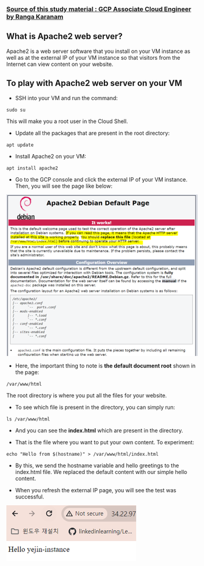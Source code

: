 ### [Source of this study material : GCP Associate Cloud Engineer by Ranga Karanam](https://www.udemy.com/course/google-cloud-certification-associate-cloud-engineer/)


## What is Apache2 web server?

Apache2 is a web server software that you install on your VM instance as well as at the external IP of your VM instance so that visitors from the Internet can view content on your website.


## To play with Apache2 web server on your VM

- SSH into your VM and run the command:

```
sudo su
```

  This will make you a root user in the Cloud Shell.


- Update all the packages that are present in the root directory:

```
apt update
```


- Install Apache2 on your VM:

```
apt install apache2
```


- Go to the GCP console and click the external IP of your VM instance. Then, you will see the page like below:


![apache2-default-page](/GCP_pictures/Study-logs/Apache/apache2-default-page.PNG "Apache2 web server default page")


- Here, the important thing to note is **the default document root** shown in the page:

```
/var/www/html
```

The root directory is where you put all the files for your website.



- To see which file is present in the directory, you can simply run:

```
ls /var/www/html
```


- And you can see the **index.html** which are present in the directory.


- That is the file where you want to put your own content. To experiment:

```
echo "Hello from $(hostname)" > /var/www/html/index.html
```


- By this, we send the hostname variable and hello greetings to the index.html file. We replaced the default content with our simple hello content.


- When you refresh the external IP page, you will see the test was successful.


![apache-hello-test](/GCP_pictures/Study-logs/Apache/apache-html-test.PNG "Simple hello test with apache server HTML file")

